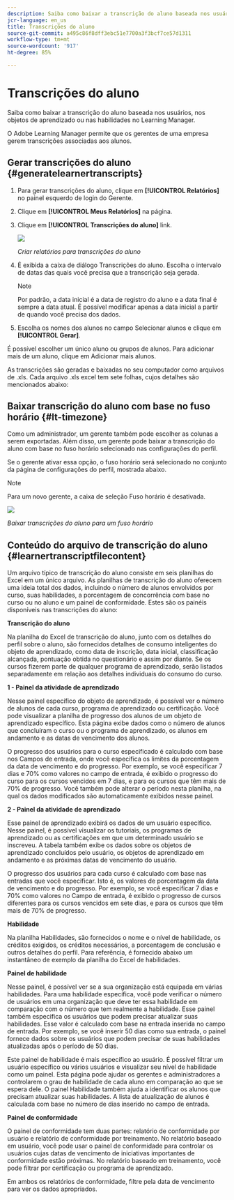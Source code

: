 ```yaml
---
description: Saiba como baixar a transcrição do aluno baseada nos usuários, nos objetos de aprendizado ou nas habilidades no Learning Manager.
jcr-language: en_us
title: Transcrições do aluno
source-git-commit: a495c86f8dff3ebc51e7700a3f3bcf7ce57d1311
workflow-type: tm+mt
source-wordcount: '917'
ht-degree: 85%

---
```




# Transcrições do aluno

Saiba como baixar a transcrição do aluno baseada nos usuários, nos objetos de aprendizado ou nas habilidades no Learning Manager.

O Adobe Learning Manager permite que os gerentes de uma empresa gerem transcrições associadas aos alunos.

## Gerar transcrições do aluno {#generatelearnertranscripts}

1. Para gerar transcrições do aluno, clique em **[!UICONTROL Relatórios]** no painel esquerdo de login do Gerente.
1. Clique em **[!UICONTROL Meus Relatórios]** na página.
1. Clique em **[!UICONTROL Transcrições do aluno]** link.

   ![](assets/learner-transcripts.png)

   *Criar relatórios para transcrições do aluno*

1. É exibida a caixa de diálogo Transcrições do aluno. Escolha o intervalo de datas das quais você precisa que a transcrição seja gerada.

   >[!NOTE]
   >
   >Por padrão, a data inicial é a data de registro do aluno e a data final é sempre a data atual. É possível modificar apenas a data inicial a partir de quando você precisa dos dados.

1. Escolha os nomes dos alunos no campo Selecionar alunos e clique em **[!UICONTROL Gerar]**.

É possível escolher um único aluno ou grupos de alunos. Para adicionar mais de um aluno, clique em Adicionar mais alunos.

As transcrições são geradas e baixadas no seu computador como arquivos de .xls. Cada arquivo .xls excel tem sete folhas, cujos detalhes são mencionados abaixo:

## Baixar transcrição do aluno com base no fuso horário {#lt-timezone}

Como um administrador, um gerente também pode escolher as colunas a serem exportadas. Além disso, um gerente pode baixar a transcrição do aluno com base no fuso horário selecionado nas configurações do perfil.

Se o gerente ativar essa opção, o fuso horário será selecionado no conjunto da página de configurações do perfil, mostrada abaixo.

>[!NOTE]
>
>Para um novo gerente, a caixa de seleção Fuso horário é desativada.

![](assets/image030.png)

*Baixar transcrições do aluno para um fuso horário*

## Conteúdo do arquivo de transcrição do aluno {#learnertranscriptfilecontent}

Um arquivo típico de transcrição do aluno consiste em seis planilhas do Excel em um único arquivo. As planilhas de transcrição do aluno oferecem uma ideia total dos dados, incluindo o número de alunos envolvidos por curso, suas habilidades, a porcentagem de concorrência com base no curso ou no aluno e um painel de conformidade. Estes são os painéis disponíveis nas transcrições do aluno:

**Transcrição do aluno**

Na planilha do Excel de transcrição do aluno, junto com os detalhes do perfil sobre o aluno, são fornecidos detalhes de consumo inteligentes do objeto de aprendizado, como data de inscrição, data inicial, classificação alcançada, pontuação obtida no questionário e assim por diante. Se os cursos fizerem parte de qualquer programa de aprendizado, serão listados separadamente em relação aos detalhes individuais do consumo do curso.

**1 - Painel da atividade de aprendizado**

Nesse painel específico do objeto de aprendizado, é possível ver o número de alunos de cada curso, programa de aprendizado ou certificação. Você pode visualizar a planilha de progresso dos alunos de um objeto de aprendizado específico. Esta página exibe dados como o número de alunos que concluíram o curso ou o programa de aprendizado, os alunos em andamento e as datas de vencimento dos alunos.

O progresso dos usuários para o curso especificado é calculado com base nos Campos de entrada, onde você especifica os limites da porcentagem da data de vencimento e do progresso. Por exemplo, se você especificar 7 dias e 70% como valores no campo de entrada, é exibido o progresso do curso para os cursos vencidos em 7 dias, e para os cursos que têm mais de 70% de progresso. Você também pode alterar o período nesta planilha, na qual os dados modificados são automaticamente exibidos nesse painel.

**2 - Painel da atividade de aprendizado**

Esse painel de aprendizado exibirá os dados de um usuário específico. Nesse painel, é possível visualizar os tutoriais, os programas de aprendizado ou as certificações em que um determinado usuário se inscreveu. A tabela também exibe os dados sobre os objetos de aprendizado concluídos pelo usuário, os objetos de aprendizado em andamento e as próximas datas de vencimento do usuário.

O progresso dos usuários para cada curso é calculado com base nas entradas que você especificar. Isto é, os valores de porcentagem da data de vencimento e do progresso. Por exemplo, se você especificar 7 dias e 70% como valores no Campo de entrada, é exibido o progresso de cursos diferentes para os cursos vencidos em sete dias, e para os cursos que têm mais de 70% de progresso.

**Habilidade**

Na planilha Habilidades, são fornecidos o nome e o nível de habilidade, os créditos exigidos, os créditos necessários, a porcentagem de conclusão e outros detalhes do perfil. Para referência, é fornecido abaixo um instantâneo de exemplo da planilha do Excel de habilidades.

**Painel de habilidade**

Nesse painel, é possível ver se a sua organização está equipada em várias habilidades.  Para uma habilidade específica, você pode verificar o número de usuários em uma organização que deve ter essa habilidade em comparação com o número que tem realmente a habilidade. Esse painel também especifica os usuários que podem precisar atualizar suas habilidades. Esse valor é calculado com base na entrada inserida no campo de entrada. Por exemplo, se você inserir 50 dias como sua entrada, o painel fornece dados sobre os usuários que podem precisar de suas habilidades atualizadas após o período de 50 dias.

Este painel de habilidade é mais específico ao usuário. É possível filtrar um usuário específico ou vários usuários e visualizar seu nível de habilidade como um painel. Esta página pode ajudar os gerentes e administradores a controlarem o grau de habilidade de cada aluno em comparação ao que se espera dele. O painel Habilidade também ajuda a identificar os alunos que precisam atualizar suas habilidades. A lista de atualização de alunos é calculada com base no número de dias inserido no campo de entrada.

**Painel de conformidade**

O painel de conformidade tem duas partes: relatório de conformidade por usuário e relatório de conformidade por treinamento. No relatório baseado em usuário, você pode usar o painel de conformidade para controlar os usuários cujas datas de vencimento de iniciativas importantes de conformidade estão próximas. No relatório baseado em treinamento, você pode filtrar por certificação ou programa de aprendizado.

Em ambos os relatórios de conformidade, filtre pela data de vencimento para ver os dados apropriados.
